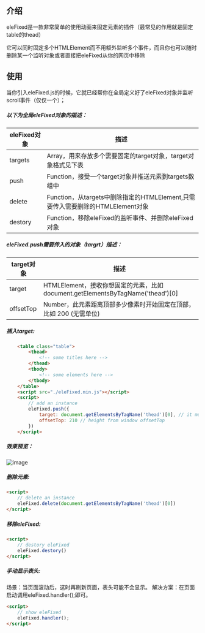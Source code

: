 ## 介绍

eleFixed是一款非常简单的使用动画来固定元素的插件（最常见的作用就是固定table的thead）

它可以同时固定多个HTMLElement而不用额外监听多个事件，而且你也可以随时删除某一个监听对象或者直接把eleFixed从你的网页中移除

## 使用

当你引入eleFixed.js的时候，它就已经帮你在全局定义好了eleFixed对象并监听scroll事件（仅仅一个）；


##### 以下为全局eleFixed对象的描述：
eleFixed对象 | 描述
--- |---
targets | Array，用来存放多个需要固定的target对象，target对象格式见下表
push | Function，接受一个target对象并推送元素到targets数组中
delete | Function，从targets中删除指定的HTMLElement,只需要传入需要删除的HTMLElement对象
destory | Function，移除eleFixed的监听事件、并删除eleFixed对象




##### eleFixed.push需要传入的对象（targrt）描述：

target对象 | 描述
--- |---
target | HTMLElement，接收你想固定的元素，比如 document.getElementsByTagName('thead')[0]
offsetTop | Number，此元素距离顶部多少像素时开始固定在顶部， 比如 200 (无需单位)


##### 插入target:

```html
    <table class="table">
        <thead>
            <!-- some titles here -->
        </thead>
        <tbody>
            <!-- some elements here -->
        </tbody>
    </table>
    <script src="./eleFixed.min.js"></script>
    <script>
        // add an instance
        eleFixed.push({
            target: document.getElementsByTagName('thead')[0], // it must be a HTMLElement
            offsetTop: 210 // height from window offsetTop
        })
    </script>
```

##### 效果预览：
![image](https://raw.githubusercontent.com/KenyeeC/eleFixed/master/demo.gif)

##### 删除元素:
```html
<script>
    // delete an instance
    eleFixed.delete(document.getElementsByTagName('thead')[0])
</script>
```

##### 移除eleFixed:
```html
<script>
    // destory eleFixed
    eleFixed.destory()
</script>
```

##### 手动显示表头:
场景：当页面滚动后，这时再刷新页面，表头可能不会显示。
解决方案：在页面启动调用eleFixed.handler();即可。
```html
<script>
    // show eleFixed
    eleFixed.handler();
</script>
```
